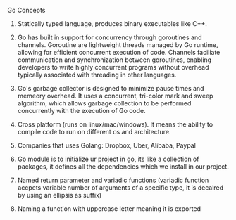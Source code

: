 Go Concepts

1. Statically typed language, produces binary executables like C++.
2. Go has built in support for concurrency through goroutines and channels. Goroutine are lightweight threads managed by Go runtime, allowing for efficient concurrent execution of code. Channels faciliate communication and synchronization between goroutines, enabling developers to write highly concurrent programs without overhead typically associated with threading in other languages.
3. Go's garbage collector is designed to minimize pause times and memeory overhead. It uses a concurrent, tri-color mark and sweep algorithm, which allows garbage collection to be performed concurrently with the execution of Go code.
4. Cross platform (runs on linux/mac/windows). It means the ability to compile code to run on different os and architecture.
5. Companies that uses Golang: Dropbox, Uber, Alibaba, Paypal

6. Go module is to initialize ur project in go, its like a collection of packages, it defines all the dependencies which we install in our project.
7. Named return parameter and variadic functions (variadic function accpets variable number of arguments of a specific type, it is decalred by using an ellipsis as suffix)
8. Naming a function with uppercase letter meaning it is exported
